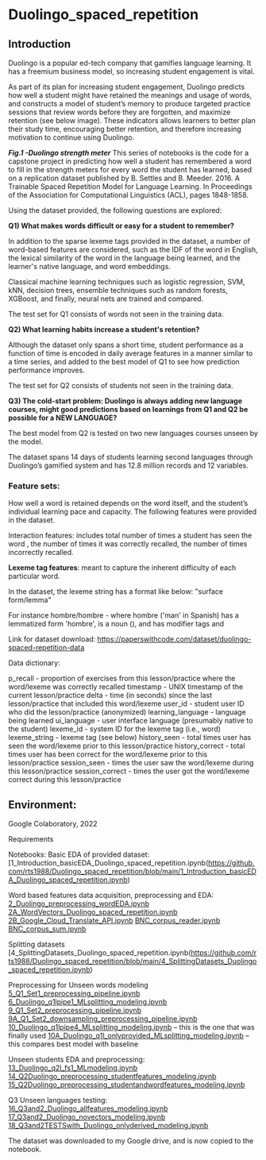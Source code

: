 # Duolingo_spaced_repetition

## Introduction
Duolingo is a popular ed-tech company that gamifies language learning. It has a freemium business model, so increasing student engagement is vital.

As part of its plan for increasing student engagement, Duolingo predicts how well a student might have retained the meanings and usage of words, and constructs a model of student’s memory to produce targeted practice sessions that review words before they are forgotten, and maximize retention (see below image). These indicators allows learners to better plan their study time, encouraging better retention, and therefore increasing motivation to continue using Duolingo.


**_Fig.1 -Duolingo strength meter_**
This series of notebooks is the code for a capstone project in predicting how well a student has remembered a word to fill in the strength meters for every word the student has learned, based on a replication dataset published by B. Settles and B. Meeder. 2016. A Trainable Spaced Repetition Model for Language Learning. In Proceedings of the Association for Computational Linguistics (ACL), pages 1848-1858.

Using the dataset provided, the following questions are explored:

**Q1) What makes words difficult or easy for a student to remember?**

In addition to the sparse lexeme tags provided in the dataset, a number of word-based features are considered, such as the IDF of the word in English, the lexical similarity of the word in the language being learned, and the learner's native language, and word embeddings.

Classical machine learning techniques such as logistic regression, SVM, kNN, decision trees, ensemble techniques such as random forests, XGBoost, and finally, neural nets are trained and compared.

The test set for Q1 consists of words not seen in the training data.

**Q2) What learning habits increase a student's retention?**

Although the dataset only spans a short time, student performance as a function of time is encoded in daily average features in a manner similar to a time series, and added to the best model of Q1 to see how prediction performance improves.

The test set for Q2 consists of students not seen in the training data.

**Q3) The cold-start problem: Duolingo is always adding new language courses, might good predictions based on learnings from Q1 and Q2 be possible for a NEW LANGUAGE?**

The best model from Q2 is tested on two new languages courses unseen by the model.

The dataset spans 14 days of students learning second languages through Duolingo’s gamified system and has 12.8 million records and 12 variables.

### Feature sets:

How well a word is retained depends on the word itself, and the student’s individual learning pace and capacity. The following features were provided in the dataset.

Interaction features: includes total number of times a student has seen the word , the number of times it was correctly recalled, the number of times incorrectly recalled.

**Lexeme tag features**: meant to capture the inherent difficulty of each particular word.

In the dataset, the lexeme string has a format like below: "surface form/lemma<pos><modifiers>"

For instance hombre/hombre<n><m><sg> - where hombre ('man' in Spanish) has a lemmatized form 'hombre', is a noun (<n>), and has modifier tags <m> and <sg>

Link for dataset download: https://paperswithcode.com/dataset/duolingo-spaced-repetition-data

Data dictionary:

p_recall - proportion of exercises from this lesson/practice where the word/lexeme was correctly recalled
timestamp - UNIX timestamp of the current lesson/practice
delta - time (in seconds) since the last lesson/practice that included this word/lexeme
user_id - student user ID who did the lesson/practice (anonymized)
learning_language - language being learned
ui_language - user interface language (presumably native to the student)
lexeme_id - system ID for the lexeme tag (i.e., word)
lexeme_string - lexeme tag (see below)
history_seen - total times user has seen the word/lexeme prior to this lesson/practice
history_correct - total times user has been correct for the word/lexeme prior to this lesson/practice
session_seen - times the user saw the word/lexeme during this lesson/practice
session_correct - times the user got the word/lexeme correct during this lesson/practice

## Environment: 
 
Google Colaboratory, 2022

Requirements

Notebooks:
Basic EDA of provided dataset:
[1_Introduction_basicEDA_Duolingo_spaced_repetition.ipynb(https://github.com/rts1988/Duolingo_spaced_repetition/blob/main/1_Introduction_basicEDA_Duolingo_spaced_repetition.ipynb)

Word based features data acquisition, preprocessing and EDA:
[2_Duolingo_preprocessing_wordEDA.ipynb](https://github.com/rts1988/Duolingo_spaced_repetition/blob/main/2_Duolingo_preprocessing_wordEDA.ipynb)
[2A_WordVectors_Duolingo_spaced_repetition.ipynb](https://github.com/rts1988/Duolingo_spaced_repetition/blob/main/2A_WordVectors_Duolingo_spaced_repetition.ipynb)
[2B_Google_Cloud_Translate_API.ipynb](https://github.com/rts1988/Duolingo_spaced_repetition/blob/main/2B_Google_Cloud_Translate_API.ipynb)
[BNC_corpus_reader.ipynb](https://github.com/rts1988/Duolingo_spaced_repetition/blob/main/BNC_corpus_reader.ipynb)
[BNC_corpus_sum.ipynb](https://github.com/rts1988/Duolingo_spaced_repetition/blob/main/BNC_corpus_sum.ipynb)

Splitting datasets
[4_SplittingDatasets_Duolingo_spaced_repetition.ipynb(https://github.com/rts1988/Duolingo_spaced_repetition/blob/main/4_SplittingDatasets_Duolingo_spaced_repetition.ipynb)

Preprocessing for Unseen words modeling
[5_Q1_Set1_preprocessing_pipeline.ipynb](https://github.com/rts1988/Duolingo_spaced_repetition/blob/main/5_Q1_Set1_preprocessing_pipeline.ipynb)
[6_Duolingo_q1lpipe1_MLsplitting_modeling.ipynb](https://github.com/rts1988/Duolingo_spaced_repetition/blob/main/6_Duolingo_q1lpipe1_MLsplitting_modeling.ipynb)
[9_Q1_Set2_preprocessing_pipeline.ipynb](https://github.com/rts1988/Duolingo_spaced_repetition/blob/main/9_Q1_Set2_preprocessing_pipeline.ipynb)
[9A_Q1_Set2_downsampling_preprocessing_pipeline.ipynb]([https://colab.research.google.com/drive/1t_gOCa688b2BZHdZ84phj2xn7i7eNq8D](https://github.com/rts1988/Duolingo_spaced_repetition/blob/main/9A_Q1_Set2_downsampling_preprocessing_pipeline.ipynb))
[10_Duolingo_q1lpipe4_MLsplitting_modeling.ipynb](https://github.com/rts1988/Duolingo_spaced_repetition/blob/main/10_Duolingo_q1lpipe4_MLsplitting_modeling.ipynb) – this is the one that was finally used
[10A_Duolingo_q1l_onlyprovided_MLsplitting_modeling.ipynb](https://github.com/rts1988/Duolingo_spaced_repetition/blob/main/10A_Duolingo_q1l_onlyprovided_MLsplitting_modeling.ipynb) – this compares best model with baseline

Unseen students EDA and preprocessing:
[13_Duolingo_q2l_fs1_MLmodeling.ipynb](https://github.com/rts1988/Duolingo_spaced_repetition/blob/main/13_Duolingo_q2l_fs1_MLmodeling.ipynb)
[14_Q2Duolingo_preprocessing_studentfeatures_modeling.ipynb](https://github.com/rts1988/Duolingo_spaced_repetition/blob/main/14_Q2Duolingo_preprocessing_studentfeatures_modeling.ipynb)
[15_Q2Duolingo_preprocessing_studentandwordfeatures_modeling.ipynb](https://github.com/rts1988/Duolingo_spaced_repetition/blob/main/15_Q2Duolingo_preprocessing_studentandwordfeatures_modeling.ipynb)

Q3 Unseen languages testing: 
[16_Q3and2_Duolingo_allfeatures_modeling.ipynb](https://github.com/rts1988/Duolingo_spaced_repetition/blob/main/16_Q3and2_Duolingo_allfeatures_modeling.ipynb)
[17_Q3and2_Duolingo_novectors_modeling.ipynb](https://github.com/rts1988/Duolingo_spaced_repetition/blob/main/17_Q3and2_Duolingo_novectors_modeling.ipynb)
[18_Q3and2TESTSwith_Duolingo_onlyderived_modeling.ipynb](https://github.com/rts1988/Duolingo_spaced_repetition/blob/main/18_Q3and2_Duolingo_onlyderived_modeling.ipynb)


The dataset was downloaded to my Google drive, and is now copied to the notebook.

